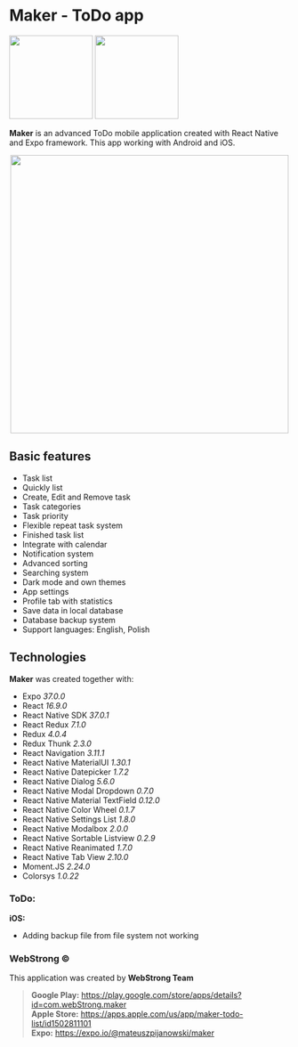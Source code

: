 # Maker - ToDo app 
<a href="https://play.google.com/store/apps/details?id=com.webStrong.maker" target="_blank"><img src="http://webstrong.pl/templates/google_play_pl.png" width="150"/></a>
<a href="https://apps.apple.com/us/app/maker-todo-list/id1502811101" target="_blank"><img src="http://webstrong.pl/templates/apple_store_pl.png" width="150"/></a>

**Maker** is an advanced ToDo mobile application created with React Native and Expo framework. 
This app working with Android and iOS. 

<p align="center"><img src="http://webstrong.pl/Maker/promo_images/maker_promo.png" width="500px" /></p>

## Basic features  
  
- Task list
- Quickly list
- Create, Edit and Remove task
- Task categories
- Task priority
- Flexible repeat task system
- Finished task list
- Integrate with calendar
- Notification system
- Advanced sorting
- Searching system
- Dark mode and own themes
- App settings
- Profile tab with statistics
- Save data in local database
- Database backup system
- Support languages: English, Polish

## Technologies  
**Maker** was created together with:

- Expo <i>37.0.0</i>
- React <i>16.9.0</i>
- React Native SDK <i>37.0.1</i>
- React Redux <i>7.1.0</i>  
- Redux <i>4.0.4</i>  
- Redux Thunk <i>2.3.0</i>  
- React Navigation <i>3.11.1</i>  
- React Native MaterialUI <i>1.30.1</i>  
- React Native Datepicker <i>1.7.2</i>  
- React Native Dialog <i>5.6.0</i>  
- React Native Modal Dropdown <i>0.7.0</i>  
- React Native Material TextField <i>0.12.0</i>  
- React Native Color Wheel <i>0.1.7</i>  
- React Native Settings List <i>1.8.0</i>  
- React Native Modalbox <i>2.0.0</i>  
- React Native Sortable Listview <i>0.2.9</i>  
- React Native Reanimated <i>1.7.0</i>  
- React Native Tab View <i>2.10.0</i>  
- Moment.JS <i>2.24.0</i>
- Colorsys <i>1.0.22</i>

### ToDo:
**iOS:**
- Adding backup file from file system not working

### WebStrong &copy;  

This application was created by **WebStrong Team** <br />
> **Google Play:** https://play.google.com/store/apps/details?id=com.webStrong.maker <br />
> **Apple Store:** https://apps.apple.com/us/app/maker-todo-list/id1502811101 <br />
> **Expo:** https://expo.io/@mateuszpijanowski/maker
